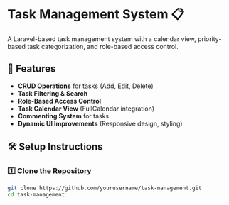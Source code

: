 # Task Management System 📋

A Laravel-based task management system with a calendar view, priority-based task categorization, and role-based access control.

## 🚀 Features
- **CRUD Operations** for tasks (Add, Edit, Delete)
- **Task Filtering & Search**
- **Role-Based Access Control**
- **Task Calendar View** (FullCalendar integration)
- **Commenting System** for tasks
- **Dynamic UI Improvements** (Responsive design, styling)

## 🛠️ Setup Instructions

### 1️⃣ Clone the Repository
```bash
git clone https://github.com/yourusername/task-management.git
cd task-management

